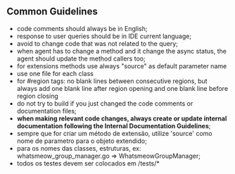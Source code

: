 ## Common Guidelines
* code comments should always be in English;
* response to user queries should be in IDE current language;
* avoid to change code that was not related to the query;
* when agent has to change a method and it change the async status, the agent should update the method callers too;
* for extensions methods use always "source" as default parameter name
* use one file for each class
* for #region tags: no blank lines between consecutive regions, but always add one blank line after region opening and one blank line before region closing
* do not try to build if you just changed the code comments or documentation files;
* **when making relevant code changes, always create or update internal documentation following the Internal Documentation Guidelines**;
* sempre que for criar um método de extensão, utilize 'source' como nome de parametro para o objeto extendido;
* para os nomes das classes, estruturas, ex: whatsmeow_group_manager.go => WhatsmeowGroupManager;
* todos os testes devem ser colocados em /tests/*